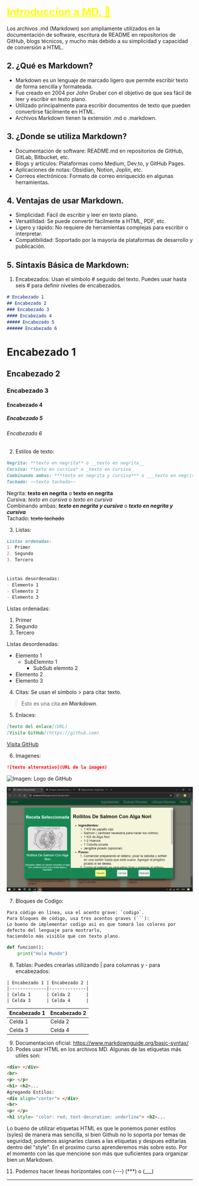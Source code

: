 <h1 style = "color: yellow ;text-decoration: underline; "> Introduccion a MD. 📑</h1>


Los archivos .md (Markdown) son ampliamente utilizados en la documentación de software, escritura de README en repositorios de GitHub, blogs técnicos, y mucho más debido a su simplicidad y capacidad de conversión a HTML.

## 2. ¿Qué es Markdown?

- Markdown es un lenguaje de marcado ligero que permite escribir texto de forma sencilla y formateada.
- Fue creado en 2004 por John Gruber con el objetivo de que sea fácil de leer y escribir en texto plano.
- Utilizado principalmente para escribir documentos de texto que pueden convertirse fácilmente en HTML.
- Archivos Markdown tienen la extensión .md o .markdown.

## 3. ¿Donde se utiliza Markdown?

- Documentación de software: README.md en repositorios de GitHub, GitLab, Bitbucket, etc.
- Blogs y artículos: Plataformas como Medium, Dev.to, y GitHub Pages.
- Aplicaciones de notas: Obsidian, Notion, Joplin, etc.
- Correos electrónicos: Formato de correo enriquecido en algunas herramientas.

## 4. Ventajas de usar Markdown.

- Simplicidad: Fácil de escribir y leer en texto plano.
- Versatilidad: Se puede convertir fácilmente a HTML, PDF, etc.
- Ligero y rápido: No requiere de herramientas complejas para escribir o interpretar.
- Compatibilidad: Soportado por la mayoría de plataformas de desarrollo y publicación.

## 5. Sintaxis Básica de Markdown:

1. Encabezados: Usan el símbolo # seguido del texto. Puedes usar hasta seis # para definir niveles de encabezados.

```md
# Encabezado 1
## Encabezado 2
### Encabezado 3
#### Encabezado 4
##### Encabezado 5
###### Encabezado 6

```

# Encabezado 1

## Encabezado 2

### Encabezado 3

#### Encabezado 4

##### Encabezado 5

###### Encabezado 6

2. Estilos de texto:

```md
Negrita: **texto en negrita** o __texto en negrita__
Cursiva: *texto en cursiva* o _texto en cursiva_
Combinando ambas: ***texto en negrita y cursiva*** o ___texto en negrita y cursiva___
Tachado: ~~texto tachado~~
```

Negrita: **texto en negrita** o __texto en negrita__ <br>
Cursiva: *texto en cursiva* o _texto en cursiva_ <br>
Combinando ambas: ***texto en negrita y cursiva*** o ___texto en negrita y cursiva___ <br>
Tachado: ~~texto tachado~~



3. Listas:

```md
Listas ordenadas:
1. Primer
2. Segundo
3. Tercero


Listas desordenadas:
- Elemento 1
- Elemento 2
- Elemento 3
```

Listas ordenadas:

1. Primer
2. Segundo
3. Tercero

Listas desordenadas:

- Elemento 1
    - SubElemnto 1
        - SubSub elemnto 2
- Elemento 2
- Elemento 3

4. Citas: Se usan el símbolo > para citar texto.

> Esto es una cita ___en Markdown___.

5. Enlaces:

```md
[texto del enlace](URL)
[Visita GitHub](https://github.com)
```

[Visita GitHub](https://github.com)

6. Imagenes:

```md
![texto alternativo](URL de la imagen)
```

![Imagen: Logo de GitHub](https://github.githubassets.com/images/modules/logos_page/GitHub-Mark.png)

![Imagen: Receta](/Lab2_Git_MD/Ultimasrecetas.png)

7. Bloques de Codigo:

```
Para código en línea, usa el acento grave: `codigo`.
Para bloques de código, usa tres acentos graves (```):
Lo bueno de implementar codigo asi es que tomará los colores por defecto del lenguaje para mostrarlo,
haciendolo más visible que con texto plano.
```

```python
def funcion():
    print("Hola Mundo")

```

8. Tablas: Puedes crearlas utilizando | para columnas y - para encabezados:

```
| Encabezado 1 | Encabezado 2 |
|--------------|--------------|
| Celda 1      | Celda 2      |
| Celda 3      | Celda 4      |
```

| Encabezado 1 | Encabezado 2 |
| ------------ | ------------ |
| Celda 1      | Celda 2      |
| Celda 3      | Celda 4      |

9. Documentacion oficial: https://www.markdownguide.org/basic-syntax/
10. Podes usar HTML en los archivos MD. Algunas de las etiquetas más utiles son:

```md
<div> </div>
<br>
<p> </p>
<h1> <h2>...
Agregando Estilos:
<div align="center"> </div>
<br>
<p> </p>
<h1 style= "color: red; text-decoration: underline"> <h2>...

```

Lo bueno de utilizar etiquetas HTML es que le ponemos poner estilos (syles) de manera mas sencilla, si bien Github no lo soporta por temas de seguridad, podemos asignarles clases a las etiquetas y despues editarlas dentro del "style". En el proximo curso aprenderemos más sobre esto. Por el momento con las que mencione son más que suficientes para organizar bien un Markdown.

11. Podemos hacer lineas horizontales con (---) (***) o (___)

---
